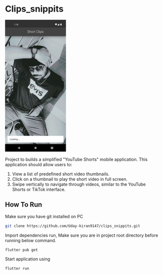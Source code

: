 
# Clips_snippits

<a href="http://www.youtube.com/watch?v=YOUR_VIDEO_ID_HERE](https://github.com/Uday-kiran9147/clips_snippits/blob/master/assets/video/yt_shorts-intern_demo%20(Uday%20kiran).mp4">
  <img src="assets/screenshots/Screenshot_1685260095.png" alt="Video" width="200">
</a>

Project to builds a simplified "YouTube Shorts"  mobile application. This application
should allow users to:
1. View a list of predefined short video thumbnails.
2. Click on a thumbnail to play the short video in full screen.
3. Swipe vertically to navigate through videos, similar to the YouTube Shorts or TikTok
interface.

## How To Run
Make sure you have git installed on PC

```bash
git clone https://github.com/Uday-kiran9147/clips_snippits.git
```
Import dependencies run, Make sure you are in project root directory before running below command.
```bash 
flutter pub get
```
Start application using 
```bash 
flutter run
